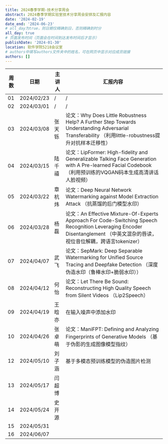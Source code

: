 ```yaml
---
title: 2024春季学期-技术分享周会
abstract: 2024春季学期实验室技术分享周会安排及汇报内容
date: '2024-02-19'
date_end: '2024-06-23'
# all_day为true，则日期仅精确到日，否则精确到时分
all_day: true
# 页面发布时间（页面会在时间到达发布时间后才显示）
publishDate: '2024-01-30'
location: 软件学院5218会议室
# authors中填写authors文件夹中的姓名，可在网页中显示对应成员链接
authors: []
---
```


| 周数 | 日期       | 主讲人 | 汇报内容                                                     |
| ---- | ---------- | ------ | ------------------------------------------------------------ |
| 01   | 2024/02/23 | /      | /                                                            |
| 02   | 2024/03/01 | /      | /                                                            |
| 03   | 2024/03/08 | 张天铄 | 论文：Why Does Little Robustness Help? A Further Step Towards Understanding Adversarial Transferability （利用little-robustness提升对抗样本迁移性） |
| 04   | 2024/03/15 | 陆千禧 | 论文：LipFormer: High-fidelity and Generalizable Talking Face Generation with A Pre-learned Facial Codebook （利用预训练的VQGAN码本生成高清讲话人脸视频） |
| 05   | 2024/03/22 | 章杭炜 | 论文：Deep Neural Network Watermarking against Model Extraction Attack （抗蒸馏的后门模型水印） |
| 06   | 2024/03/28 | 杨磊   | 论文：An Effective Mixture-Of-Experts Approach For Code-Switching Speech Recognition Leveraging Encoder Disentanglement （中英文混杂的唇读，视位音位解耦，跨语言tokenizer） |
| 07   | 2024/04/07 | 武飞   | 论文：SepMark: Deep Separable Watermarking for Unified Source Tracing and Deepfake Detection （深度伪造水印（鲁棒水印+脆弱水印）） |
| 08   | 2024/04/12 | 何怡   | 论文：Let There Be Sound: Reconstructing High Quality Speech from Silent Videos （Lip2Speech） |
| 09   | 2024/04/19 | 王晗亦 | 在输入噪声中添加水印 |
| 10   | 2024/04/26 | 张卓萌 | 论文：ManiFPT: Defining and Analyzing Fingerprints of Generative Models （基于伪影的生成图像模型指纹） |
| 12   | 2024/05/10 | 刘子涵 | 基于多模态预训练模型的伪造图片检测 |
| 13   | 2024/05/17 | 闫超博 |                                                              |
| 14   | 2024/05/24 | 史开源 |                                                              |
| 15   | 2024/05/31 |        |                                                              |
| 16   | 2024/06/07 |        |                                                              |